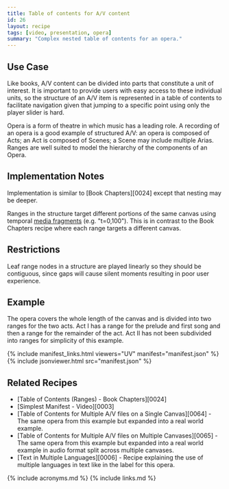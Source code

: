 ```yaml
---
title: Table of contents for A/V content
id: 26
layout: recipe
tags: [video, presentation, opera]
summary: "Complex nested table of contents for an opera."
---
```



## Use Case

Like books, A/V content can be divided into parts that constitute a unit of interest. It is important to provide users with easy access to these individual units, so the structure of an A/V item is represented in a table of contents to facilitate navigation given that jumping to a specific point using only the player slider is hard.

Opera is a form of theatre in which music has a leading role. A recording of an opera is a good example of structured A/V: an opera is composed of Acts; an Act is composed of Scenes; a Scene may include multiple Arias. Ranges are well suited to model the hierarchy of the components of an Opera.

## Implementation Notes

Implementation is similar to [Book Chapters][0024] except that nesting may be deeper.

Ranges in the structure target different portions of the same canvas using temporal [media fragments](https://www.w3.org/TR/media-frags/#naming-time) (e.g. "t=0,100"). This is in contrast to the Book Chapters recipe where each range targets a different canvas.

## Restrictions

Leaf range nodes in a structure are played linearly so they should be contiguous, since gaps will cause silent moments resulting in poor user experience.

## Example

The opera covers the whole length of the canvas and is divided into two ranges for the two acts. Act I has a range for the prelude and first song and then a range for the remainder of the act. Act II has not been subdivided into ranges for simplicity of this example.

{% include manifest_links.html viewers="UV" manifest="manifest.json" %}
{% include jsonviewer.html src="manifest.json" %}

## Related Recipes

- [Table of Contents (Ranges) - Book Chapters][0024]
- [Simplest Manifest - Video][0003]
- [Table of Contents for Multiple A/V files on a Single Canvas][0064] - The same opera from this example but expanded into a real world example.
- [Table of Contents for Multiple A/V files on Multiple Canvases][0065] - The same opera from this example but expanded into a real world example in audio format split across multiple canvases.
- [Text in Multiple Languages][0006] - Recipe explaining the use of multiple languages in text like in the label for this opera.

{% include acronyms.md %}
{% include links.md %}
